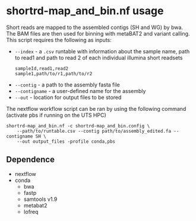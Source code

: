 # shortrd-map_and_bin.nf usage

Short reads are mapped to the assembled contigs (SH and WG) by bwa. The BAM files are then used for binning with metaBAT2 and variant calling. This script requires the following as inputs:

* `--index` - a `.csv` runtable with information about the sample name, path to read1 and path to read 2 of each individual illumina short readsets
    ```
    sampleId,read1,read2
    sample1,path/to/r1,path/to/r2
    ```
* `--contig` - a path to the assembly fasta file
* `--contigname` - a user-defined name for the assembly
* `--out` - location for output files to be stored

The nextflow workflow script can be ran by using the following command (activate pbs if running on the UTS HPC)
```
shortrd-map_and_bin.nf -c shortrd-map_and_bin.config \ 
    --path/to/runtable.csv --contig path/to/assembly_edited.fa --contigname SH \
    --out output_files -profile conda,pbs
```

## Dependence
* nextflow
* conda
    * bwa
    * fastp
    * samtools v1.9
    * metabat2
    * lofreq